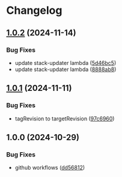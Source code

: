 # Changelog

## [1.0.2](https://github.com/AustralianBioCommons/gen3-eks-pipeline/compare/v1.0.1...v1.0.2) (2024-11-14)


### Bug Fixes

* update stack-updater lambda ([5d46bc5](https://github.com/AustralianBioCommons/gen3-eks-pipeline/commit/5d46bc55c018f020439cdaff1ac8fb2c71b4fcfd))
* update stack-updater lambda ([8888ab8](https://github.com/AustralianBioCommons/gen3-eks-pipeline/commit/8888ab87f8264be94fdf34170621cbb56691fb96))

## [1.0.1](https://github.com/AustralianBioCommons/gen3-eks-pipeline/compare/v1.0.0...v1.0.1) (2024-11-11)


### Bug Fixes

* tagRevision to targetRevision ([97c6960](https://github.com/AustralianBioCommons/gen3-eks-pipeline/commit/97c6960bcc67aa584ea51e4dac17016a3ca8b1a5))

## 1.0.0 (2024-10-29)


### Bug Fixes

* github workflows ([dd56812](https://github.com/AustralianBioCommons/gen3-eks-pipeline/commit/dd56812e96516fd2976a8fb602a6212319bd3263))
